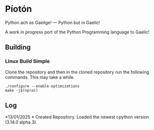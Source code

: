 # Píotón

Python ach as Gaeilge! — Python but in Gaelic!

A work in progress port of the Python Programming language to Gaelic!

## Building
### Linux Build Simple

Clone the repository and then in the cloned repository run the following commands. This may take a while.

````commandline
./configure --enable-optimizations
make -j$(nproc)
````
## Log

*13/01/2025
    * Created Repository. Loaded the newest cpython version (3.14.0 alpha 3).
